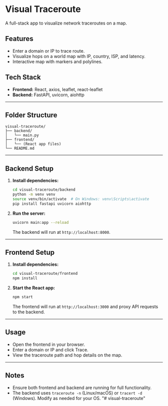 # Visual Traceroute

A full-stack app to visualize network traceroutes on a map.

## Features
- Enter a domain or IP to trace route.
- Visualize hops on a world map with IP, country, ISP, and latency.
- Interactive map with markers and polylines.

## Tech Stack
- **Frontend:** React, axios, leaflet, react-leaflet
- **Backend:** FastAPI, uvicorn, aiohttp

---

## Folder Structure
```
visual-traceroute/
├── backend/
│   └── main.py
├── frontend/
│   └── (React app files)
└── README.md
```

---

## Backend Setup

1. **Install dependencies:**
    ```bash
    cd visual-traceroute/backend
    python -m venv venv
    source venv/bin/activate  # On Windows: venv\Scripts\activate
    pip install fastapi uvicorn aiohttp
    ```
2. **Run the server:**
    ```bash
    uvicorn main:app --reload
    ```
    The backend will run at `http://localhost:8000`.

---

## Frontend Setup

1. **Install dependencies:**
    ```bash
    cd visual-traceroute/frontend
    npm install
    ```
2. **Start the React app:**
    ```bash
    npm start
    ```
    The frontend will run at `http://localhost:3000` and proxy API requests to the backend.

---

## Usage
- Open the frontend in your browser.
- Enter a domain or IP and click Trace.
- View the traceroute path and hop details on the map.

---

## Notes
- Ensure both frontend and backend are running for full functionality.
- The backend uses `traceroute -n` (Linux/macOS) or `tracert -d` (Windows). Modify as needed for your OS. "# visual-traceroute" 
